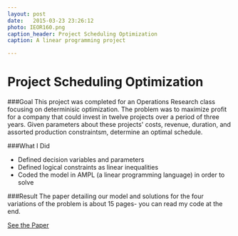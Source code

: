 ```yaml
---
layout: post
date:   2015-03-23 23:26:12
photo: IEOR160.png
caption_header: Project Scheduling Optimization
caption: A linear programming project

---
```


# Project Scheduling Optimization

###Goal
This project was completed for an Operations Research class focusing on determinisic optimization. The problem was to maximize profit for a company that could invest in twelve projects over a period of three years. Given parameters about these projects' costs, revenue, duration, and assorted production constraintsm, determine an optimal schedule.

###What I Did
- Defined decision variables and parameters
- Defined logical constraints as linear inequalities
- Coded the model in AMPL (a linear programming language) in order to solve

###Result
The paper detailing our model and solutions for the four variations of the problem is about 15 pages- you can read my code at the end.


<div class="button">
	<a href="https://abbeychaver.github.io/img/large/IEOR160.pdf">See the Paper</a>
</div>
